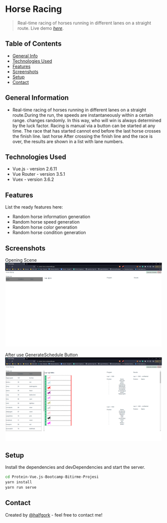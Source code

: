 # Horse Racing
> Real-time racing of horses running in different lanes on a straight route.
> Live demo [_here_](https://protein-horse-racing.netlify.app/). <!-- If you have the project hosted somewhere, include the link here. -->

## Table of Contents
* [General Info](#general-information)
* [Technologies Used](#technologies-used)
* [Features](#features)
* [Screenshots](#screenshots)
* [Setup](#setup)
* [Contact](#contact)



## General Information
- Real-time racing of horses running in different lanes on a straight route.During the run, the speeds are instantaneously within a certain range.
changes randomly. In this way, who will win is always determined by the luck factor. Racing is manual via a button
can be started at any time. The race that has started cannot end before the last horse crosses the finish line. last horse
After crossing the finish line and the race is over, the results are shown in a list with lane numbers.



## Technologies Used
- Vue.js - version 2.6.11
- Vue Router - version 3.5.1
- Vuex - version 3.6.2


## Features
List the ready features here:
- Random horse information generation
- Random horse speed generation
- Random horse color generation
- Random horse condition generation


## Screenshots
Opening Scene
![OpeningScene](./img/OpeningScene.png)

After use GenerateSchedule Button
![AfterGenerateSchedule](./img/AfterGenerateSchedule.png)
<!-- If you have screenshots you'd like to share, include them here. -->


## Setup


Install the dependencies and devDependencies and start the server.

```sh
cd Protein-Vue.js-Bootcamp-Bitirme-Projesi
yarn install
yarn run serve
```
## Contact
Created by [@halfgork](https://www.linkedin.com/in/gorkemsakalak/) - feel free to contact me!
